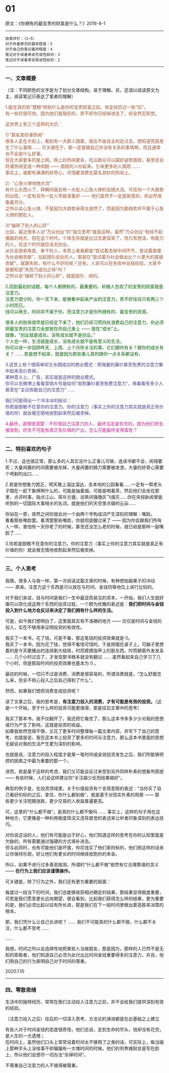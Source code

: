 # 01  

原文：《你拥有的最宝贵的财富是什么？》2016-8-1  

<hr>  

```  
自我评价：（1~5）  
对于作者原文的喜欢程度：5  
对于自己的笔记喜欢程度：4  
笔记对于读者来说可读性如何：3  
笔记对于读者来说易读性如何：2  
```  

<hr>  

### 一、文章概要  
（注：不同颜色的文字是为了划分文章结构，易于理解。另，还请以阅读原文为主，阅读笔记只表达了笔者的理解）  

<font color=#A0522D>1.能在真的有”慧眼”辨别什么是你的宝贵财富之前，肯定经历过一些”坑”。  
有一些坑很可怕，因为他们是隐形的，弄不好你已经掉进去了，却全然无知觉。  

这世界上有三个这样的大坑：  

1）”莫名其妙凑热闹“  
很多人走在大街上，看到有一大群人围着，就会不由自主的走过去，想知道究竟发生了什么事情 …… 可关键在于，那一定是跟自己并没有关系的事情啊，而且通常也不会是什么好事。  
现在大家更多的是上网，网上的热闹更多，吃瓜群众可以摆好姿势围观，甚至还会将凑热闹变成一种闹剧 —— 围观的人吵起来，引来更多的人围观 ……  
事实上，谁都有满满的好奇心，可惜都浪费在莫名其妙的热闹上。  

2）“心急火燎地随大流”  
有什么东西火了，转瞬间就会有一大批人心急火燎的去随大流。可任何一个大趋势的出现，一定有另外一批人早就准备好 —— 他们虽然不一定是故意的，却必然准备最充分。  
之所以会心急火燎，不是因为大趋势来得太突然了，而是因为那趋势并不属于心急火燎的那批人。  

3)“操碎了别人的心肝”  
比如，最近很多人对”万众创业“的"独立思考"就是这种。虽然"万众创业"有经不起推敲的地方，但在这个时代，个体生存就是比过去更容易了，但凡有想法、有能力的人，在这个时代就应该去创业。  
从社会效率角度，单干的人，本质上来看都是“尝试着去掉中间环节，尝试着直接为社会做贡献”，拉起团队创业的人，那是在“尝试着为社会做出比个人更大的直接贡献”，就算失败，有什么不好的呢？还有，人家可以在失败中总结经验，大家不是都知道"失败乃成功之母"吗？  
之所以会“操碎了别人的心肝”，就是因为：闲的。 </font>  

<font color=#006400>2.回到最初的话题，每个人都拥有的、最重要的、却被人忽视了的宝贵的财富就是注意力。  
注意力很少的，你一天下来，能够集中起来产出的注意力，弄不好往往只有两三个小时而已。  
钱可以再生，时间并不属于你，而注意力才是你所拥有的、最宝贵的资源。  

很多人的败局很早就已经定下来了，他们已经习惯四处浪费自己的注意力，你必须把最宝贵的注意力全部放在你自己身上 —— 放在"成长"上。  
就像，“创业就是成长。没有成长就不是创业。”  
个人也一样，生活就是成长，没有成长就不是有意义的生活。  
你可以进一步回顾昨天、上周、上个月所关注的事，它们跟你有关？跟你的成长有关？ …… 若是想不起来，就是因为那些事儿真的跟你一点关系都没有。 </font>  

<font color=#483D8B>3.这世上有个很简单却又长期成功的商业模式：把海量的廉价甚至免费的注意力集中起来高价卖掉。  
某种意义上，广告，其实就是这样的商业模式。  
你可以去微博上看看营销大号是如何“收割廉价甚至免费注意力”，再看看有多少人甚至在“主动贡献自己的注意力” ……  

我们可能得出一个冷冰冰的结论：  
你若是胆敢不在意你的注意力，你的注意力（事实上你的注意力其实就是真正有价值的你）就会被无情地收割起来然后被卖掉。 </font>  

<font color=#D02090>4.最终，道理很清楚：不珍惜自己注意力的人，最终注定是贫穷的，因为他们终生被收割，终生不可能有真正有价值的产出，怎么可能最终变得富有？ </font>  

<hr>  

### 二、特别喜欢的句子  

1.不过，这也很正常，那么多的人其实没什么正事儿可做，连读书都不会，闲得要死；大量闲置的时间需要被杀掉，大量闲置的精力需要被发泄，大量的好奇心需要个喷射的出口……  

2.若是你想象力困乏，明天晚上溜达溜达，去本地的公园看看……一定有一帮老头子围在一起下象棋啊什么的，可能是抽着烟，可能是喝着茶，然后他们会坐在那里，点评时事，指点江山，挥斥方遒，谈笑间强撸灰飞烟灭……你在央视新闻里能听到的一切国际大事相关的名词，就是他们的天空里点缀的云朵……  

你站在一旁，突然之间你就会对一个由两个字构成词产生深刻的理解：嘴脸。  
看看那些嘴脸罢。看清楚那些嘴脸，你就彻底醒过来了 —— 因为你会跟我们所有人一样，害怕有一天你老了的时候，甚至还没怎么老的时候，就已经是那样一副嘴脸了……  

3.你若是胆敢不在意你的注意力，你的注意力（事实上你的注意力其实就是真正有价值的你）就会被无情地收割起来然后被卖掉。  

<hr>  

### 三、个人思考  

我猜，很多人与我一样，第一次阅读这篇文章的时候，有种想拍脑果子的冲动 —— 原来，注意力这个东西是可以放在与时间、金钱同等地位上进行比较的。  

对于我们来说，钱与时间是我们一生中最显而易见的资本，一开始，我们人生就好像可以简化成这两个东西的投资过程，一个颇为优雅的表述是：**我们把时间与金钱投入到什么地方会反过来决定了我们拥有什么样的生活。**  

可是，如今我们想明白了，这里面其实有不准确的地方 —— 仅仅是时间与金钱的投入，实在不够用来证明投资的有效性。  

我买了一本书，花了钱，可是不看，那这笔钱的投资效果就是 0。  
我买了一本书，因为花了钱，觉得不看怪可惜的，于是把摆在桌子上，可脑子里想着的是今天要播出的连续剧大结局，时而摸摸指甲上的脏东西，时而朝窗外发发呆 …… 几个小时过去了，才发现那书根本就没有翻过 …… 虽然看起来自己学习了几个小时，但是那段时间的投资效果也基本为 0 。  

最初的时候，一切只不过是消费，消费是很容易的，所谓消费就是，“怎么舒服怎么来，完全不担心投入之后自己得到了什么”。  

然而，如果我们想把消费变成投资呢？  

读了文章之后，我的思考是，**有注意力投入的消费，才有可能是有效的投资。**（这是一个开始，至于什么样的投资可能更值得，那是往后文章中的思考）  

我买了那本书，我不仅翻开了，我还把它看完了，那么这本书多多少少对我的思想或行为产生了影响，这就是投资的收益。  
如果我依然觉得不够，又花了更多时间整理每一篇文章内容，并写下了自己的思考，也就是说，我在这本书上投资了更多的时间与注意力，那么这本书里面的思想无疑会对我的生活产生更为深刻的影响。  

也就是说，注意力的投入程度才是某一笔时间或金钱投资发生之后，我们所能够把控的因素之中最为重要的那一个。  

进而，若是基于这样的考虑，我们又可能会反过来受到另外同样朴素的想象所困惑 —— 有些时候，人们会这样建议你“关注越少反而结果越好”。  

典型的例子是，在投资领域里，关于价值投资有个言简意赅的表述：“当你买了自己看好的标的之后，拿住，你什么都别做”，就是基于对现实朴素的观察 —— 那些更少关注短期涨跌，更少交易的人收益普遍更高。  

可，这里的“什么都不做”，是真的什么都不做吗 …… 事实上，这样的句子用在这种地方，它更像是一种利用极度简洁又违背直觉的表述来让听者印象深刻的表达技巧。  

对你说这话的人，他们有可能是出于好心，他们知道这样的思考在你的认知里面是欠缺的，所有需要通过强硬的方式填补进去。  
但与此同时，也有可能他们是坏蛋，你花钱买了他们家的标的，他们用这样的话来让你保持乐观，好让他们有更长的时间继续收割你的本金。  

所以，如果不进行过多善恶揣测，所谓的“什么都不做”依然有它合理靠谱的含义 —— **在行为上我们应该谨慎操作。**  

可关键是，除了行为之外，我们还有更为重要的层面：  

每度过一段当下的时间，我们总能够收获相对确定的结果，那结果显得极度重要，可若是我们愿意更长远地期望，便会看到，比起我们获得怎么样的结果，更为重要的是，我们必须比起以往有所长进，那是我们在下一段时间里做出更高胜率决策的根本。  

那，我们凭什么让自己长进呢？ …… 我们不可能真的什么都不做，什么都不关注，什么都不思考 ……  

……  

我想，时间之所以会选择性地把某些人当做朋友，那是因为，那样的人已然不是无知的索取者，他们知道自己必须为此付出比时间金钱重要得多的注意力，并且，他们用自己的行为表明自己对于时间的尊重。  

2020.1.10  

<hr>  

### 四、零散思绪  

生活中的独特经历，常常在我们主动投入注意力之前，并不会给我们提供深刻有效的经验。  

（注意力投入之后）往后的一切深入思考、方法论的演进都是在此基础之上建立  

有些人对于时间金钱的态度很奇怪，他们总说，走到生命的尽头，钱却没有花完，是人生的一大遗憾；  
在时间上，虽然他们口头上常常说着时间太不够用了之类的话，可实际上，每当碰上那种手头上没啥事干却偏偏有一大堆时间的时候，他们的煎熬难耐总是写在脸上，所以他们会想尽一切办法“杀掉时间”。  

不尊重自己注意力的人不值得被尊重。  

